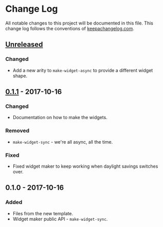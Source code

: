 # Change Log
All notable changes to this project will be documented in this file. This change log follows the conventions of [keepachangelog.com](http://keepachangelog.com/).

## [Unreleased]
### Changed
- Add a new arity to `make-widget-async` to provide a different widget shape.

## [0.1.1] - 2017-10-16
### Changed
- Documentation on how to make the widgets.

### Removed
- `make-widget-sync` - we're all async, all the time.

### Fixed
- Fixed widget maker to keep working when daylight savings switches over.

## 0.1.0 - 2017-10-16
### Added
- Files from the new template.
- Widget maker public API - `make-widget-sync`.

[Unreleased]: https://github.com/your-name/mehul/compare/0.1.1...HEAD
[0.1.1]: https://github.com/your-name/mehul/compare/0.1.0...0.1.1
